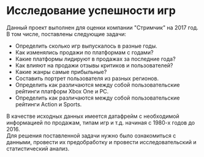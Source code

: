 # Исследование успешности игр
  
Данный проект выполнен для оценки компании "Стримчик" на 2017 год. В том числе, поставлены следующие задачи:  
- Определить сколько игр выпускалось в разные годы.
- Как изменялись продажи по платформам с годами?
- Какие платформы лидируют в продажах за последние года?
- Как влияют на продажи отзывы критиков и пользователей?
- Какие жанры самые прибыльные?
- Составить портрет пользователя из разных регионов.
- Определить как различаются между собой пользовательские рейтинги платформ Xbox One и PC.
- Определить как различаются между собой пользовательские рейтинги Action и Sports.  
  
В качестве исходных данных имеется датафрейм с необходимой информацией по продажам, типам игр и т.д. начиная с 1980-х годов до 2016.  
Для решения поставленной задачи нужно было ознакомиться с данными, провести их предобработку и провести исследовательский и статистический анализ.


